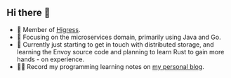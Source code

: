 ## Hi there 👋

<!--
**hanxiantao/hanxiantao** is a ✨ _special_ ✨ repository because its `README.md` (this file) appears on your GitHub profile.

Here are some ideas to get you started:

- 🔭 I’m currently working on ...
- 🌱 I’m currently learning ...
- 👯 I’m looking to collaborate on ...
- 🤔 I’m looking for help with ...
- 💬 Ask me about ...
- 📫 How to reach me: ...
- 😄 Pronouns: ...
- ⚡ Fun fact: ...
-->

- 👬 Member of [Higress](https://github.com/alibaba/higress).
- 🔭 Focusing on the microservices domain, primarily using Java and Go.
- 🌱 Currently just starting to get in touch with distributed storage, and learning the Envoy source code and planning to learn Rust to gain more hands - on experience.
- ✍🏻 Record my programming learning notes on [my personal blog](https://blog.csdn.net/qq_40378034).
